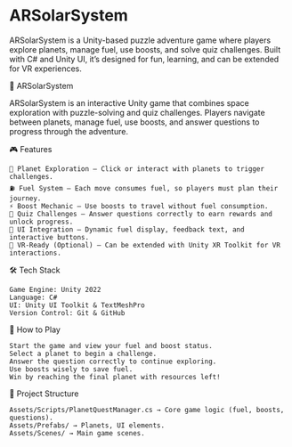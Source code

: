 # ARSolarSystem
ARSolarSystem is a Unity-based puzzle adventure game where players explore planets, manage fuel, use boosts, and solve quiz challenges. Built with C# and Unity UI, it’s designed for fun, learning, and can be extended for VR experiences.

🌌 ARSolarSystem

ARSolarSystem is an interactive Unity game that combines space exploration with puzzle-solving and quiz challenges. Players navigate between planets, manage fuel, use boosts, and answer questions to progress through the adventure.

🎮 Features 

    🚀 Planet Exploration – Click or interact with planets to trigger challenges.
    ⛽ Fuel System – Each move consumes fuel, so players must plan their journey.
    ⚡ Boost Mechanic – Use boosts to travel without fuel consumption.
    🧩 Quiz Challenges – Answer questions correctly to earn rewards and unlock progress.
    🎨 UI Integration – Dynamic fuel display, feedback text, and interactive buttons.
    🥽 VR-Ready (Optional) – Can be extended with Unity XR Toolkit for VR interactions.

🛠️ Tech Stack

    Game Engine: Unity 2022
    Language: C#
    UI: Unity UI Toolkit & TextMeshPro
    Version Control: Git & GitHub

🚀 How to Play

    Start the game and view your fuel and boost status.
    Select a planet to begin a challenge.
    Answer the question correctly to continue exploring.
    Use boosts wisely to save fuel.
    Win by reaching the final planet with resources left!

📂 Project Structure

    Assets/Scripts/PlanetQuestManager.cs → Core game logic (fuel, boosts, questions).
    Assets/Prefabs/ → Planets, UI elements.
    Assets/Scenes/ → Main game scenes.
